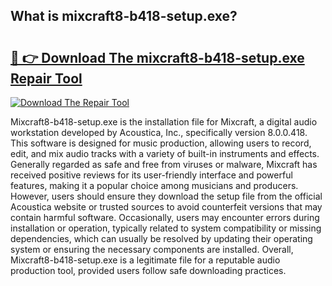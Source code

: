 ## What is mixcraft8-b418-setup.exe? 

# <h2><a href="https://exedetect.com/download.php?mixcraft8-b418-setup.exe">🔗 👉 Download The mixcraft8-b418-setup.exe Repair Tool</a></h2>

[![Download The Repair Tool](https://exedetect.com/download-button.jpg)](https://exedetect.com/download.php?mixcraft8-b418-setup.exe)

Mixcraft8-b418-setup.exe is the installation file for Mixcraft, a digital audio workstation developed by Acoustica, Inc., specifically version 8.0.0.418. This software is designed for music production, allowing users to record, edit, and mix audio tracks with a variety of built-in instruments and effects. Generally regarded as safe and free from viruses or malware, Mixcraft has received positive reviews for its user-friendly interface and powerful features, making it a popular choice among musicians and producers. However, users should ensure they download the setup file from the official Acoustica website or trusted sources to avoid counterfeit versions that may contain harmful software. Occasionally, users may encounter errors during installation or operation, typically related to system compatibility or missing dependencies, which can usually be resolved by updating their operating system or ensuring the necessary components are installed. Overall, Mixcraft8-b418-setup.exe is a legitimate file for a reputable audio production tool, provided users follow safe downloading practices.